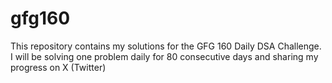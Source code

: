 # gfg160
This repository contains my solutions for the GFG 160 Daily DSA Challenge. I will be solving one problem daily for 80 consecutive days and sharing my progress on X (Twitter)
